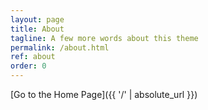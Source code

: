 ```yaml
---
layout: page
title: About
tagline: A few more words about this theme
permalink: /about.html
ref: about
order: 0
---
```




[Go to the Home Page]({{ '/' | absolute_url }})
